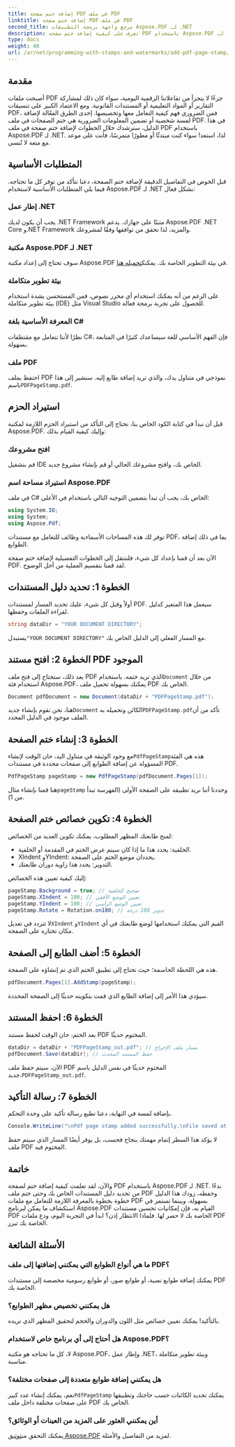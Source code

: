 ```yaml
---
title: إضافة ختم صفحة PDF في ملف PDF
linktitle: إضافة ختم صفحة PDF في ملف PDF
second_title: مرجع واجهة برمجة التطبيقات Aspose.PDF لـ .NET
description: تعرف على كيفية إضافة ختم صفحة PDF باستخدام Aspose.PDF لـ .NET من خلال هذا الدليل التفصيلي. عزز تأثير مستندات PDF الخاصة بك.
type: docs
weight: 40
url: /ar/net/programming-with-stamps-and-watermarks/add-pdf-page-stamp/
---
```

## مقدمة

أصبحت ملفات PDF جزءًا لا يتجزأ من تفاعلاتنا الرقمية اليومية، سواء كان ذلك لمشاركة التقارير أو المواد التعليمية أو المستندات القانونية. ومع الاعتماد الكبير على تنسيقات PDF، فمن الضروري فهم كيفية التعامل معها وتخصيصها. إحدى الطرق الفعّالة لإضافة لمسة شخصية أو تضمين المعلومات الضرورية هي ختم الصفحات في ملف PDF. في هذا الدليل، سنرشدك خلال الخطوات لإضافة ختم صفحة في ملف PDF باستخدام Aspose.PDF لـ .NET. لذا، استعد! سواء كنت مبتدئًا أو مطورًا متمرسًا، فأنت على موعد مع متعة لا تُنسى.

## المتطلبات الأساسية

قبل الخوض في التفاصيل الدقيقة لإضافة ختم الصفحة، دعنا نتأكد من توفر كل ما تحتاجه. فيما يلي المتطلبات الأساسية لاستخدام Aspose.PDF لـ .NET بشكل فعال:

### إطار عمل .NET
يجب أن يكون لديك .NET Framework مثبتًا على جهازك. يدعم Aspose.PDF .NET Core و.NET Framework والمزيد، لذا تحقق من توافقها وفقًا لمشروعك.

### مكتبة Aspose.PDF لـ .NET
 سوف تحتاج إلى إعداد مكتبة Aspose.PDF في بيئة التطوير الخاصة بك. يمكنك[تحميله هنا](https://releases.aspose.com/pdf/net/). 

### بيئة تطوير متكاملة
على الرغم من أنه يمكنك استخدام أي محرر نصوص، فمن المستحسن بشدة استخدام بيئة تطوير متكاملة (IDE) مثل Visual Studio للحصول على تجربة برمجة فعالة.

### المعرفة الأساسية بلغة C#
نظرًا لأننا نتعامل مع مقتطفات C#، فإن الفهم الأساسي للغة سيساعدك كثيرًا في المتابعة بسهولة.

### ملف PDF
 احتفظ بملف PDF نموذجي في متناول يدك، والذي تريد إضافة طابع إليه. سنشير إلى هذا باسم`PDFPageStamp.pdf`. 

## استيراد الحزم 

قبل أن نبدأ في كتابة الكود الخاص بنا، نحتاج إلى التأكد من استيراد الحزم اللازمة لمكتبة Aspose.PDF. وإليك كيفية القيام بذلك:

### افتح مشروعك
قم بتشغيل IDE الخاص بك، وافتح مشروعك الحالي أو قم بإنشاء مشروع جديد.

### استيراد مساحة اسم Aspose.PDF
في ملف C# الخاص بك، يجب أن تبدأ بتضمين التوجيه التالي باستخدام في الأعلى:

```csharp
using System.IO;
using System;
using Aspose.Pdf;
```

توفر لك هذه المساحات الأسماءية وظائف للتعامل مع مستندات PDF، بما في ذلك إضافة الطوابع.

الآن بعد أن قمنا بإعداد كل شيء، فلننتقل إلى الخطوات التفصيلية لإضافة ختم صفحة PDF. لقد قمنا بتقسيم العملية من أجل الوضوح. 

## الخطوة 1: تحديد دليل المستندات

أولاً وقبل كل شيء، عليك تحديد المسار لمستندات PDF. سيعمل هذا المتغير كدليل لقراءة الملفات وحفظها.

```csharp
string dataDir = "YOUR DOCUMENT DIRECTORY";
```

 يستبدل`"YOUR DOCUMENT DIRECTORY"` مع المسار الفعلي إلى الدليل الخاص بك.

## الخطوة 2: افتح مستند PDF الموجود

 بعد ذلك، ستحتاج إلى فتح ملف PDF الذي تريد ختمه. باستخدام`Document` من خلال استخدام فئة Aspose.PDF، يمكنك بسهولة تحميل ملف PDF الخاص بك.

```csharp
Document pdfDocument = new Document(dataDir + "PDFPageStamp.pdf");
```

 هنا، نحن نقوم بإنشاء جديد`Document` الكائن وتحميله به`PDFPageStamp.pdf`تأكد من أن الملف موجود في الدليل المحدد.

## الخطوة 3: إنشاء ختم الصفحة

 مع وجود الوثيقة في متناول اليد، حان الوقت لإنشاء`PdfPageStamp`هذه هي الفئة المسؤولة عن إضافة الطوابع إلى صفحات محددة في مستندات PDF.

```csharp
PdfPageStamp pageStamp = new PdfPageStamp(pdfDocument.Pages[1]);
```

هنا قمنا بإنشاء مثال`pageStamp` وحددنا أننا نريد تطبيقه على الصفحة الأولى (الفهرسة تبدأ من 1).

## الخطوة 4: تكوين خصائص ختم الصفحة

لمنح طابعتك المظهر المطلوب، يمكنك تكوين العديد من الخصائص:

- الخلفية: يحدد هذا ما إذا كان سيتم عرض الختم في المقدمة أو الخلفية.
- XIndent وYIndent: يحددان موضع الختم على الصفحة.
- التدوير: يحدد هذا زاوية دوران طابعتك.

إليك كيفية تعيين هذه الخصائص:

```csharp
pageStamp.Background = true; // صحيح للخلفية
pageStamp.XIndent = 100; // تعيين الوضع الأفقي
pageStamp.YIndent = 100; // تعيين الوضع الرأسي
pageStamp.Rotate = Rotation.on180; // تدوير 180 درجة
```

 لا تتردد في تعديل`XIndent` و`YIndent` القيم التي يمكنك استخدامها لوضع طابعتك في أي مكان تختاره على الصفحة.

## الخطوة 5: أضف الطابع إلى الصفحة

هذه هي اللحظة الحاسمة؛ حيث نحتاج إلى تطبيق الختم الذي تم إنشاؤه على الصفحة.

```csharp
pdfDocument.Pages[1].AddStamp(pageStamp);
```

سيؤدي هذا الأمر إلى إضافة الطابع الذي قمت بتكوينه حديثًا إلى الصفحة المحددة.

## الخطوة 6: احفظ المستند

بعد الختم، حان الوقت لحفظ مستند PDF المختوم حديثًا. 

```csharp
dataDir = dataDir + "PDFPageStamp_out.pdf"; // مسار ملف الإخراج
pdfDocument.Save(dataDir); // حفظ المستند المحدث
```

الآن، سيتم حفظ ملف PDF المختوم حديثًا في نفس الدليل باسم جديد،`PDFPageStamp_out.pdf`.

## الخطوة 7: رسالة التأكيد

بإضافة لمسة في النهاية، دعنا نطبع رسالة تأكيد على وحدة التحكم.

```csharp
Console.WriteLine("\nPdf page stamp added successfully.\nFile saved at " + dataDir);
```

لا يؤكد هذا السطر إتمام مهمتك بنجاح فحسب، بل يوفر أيضًا المسار الذي سيتم حفظ ملف PDF المختوم فيه.

## خاتمة

والآن، لقد تعلمت كيفية إضافة ختم لصفحة PDF باستخدام Aspose.PDF لـ .NET. بدءًا من تحديد دليل المستندات الخاص بك وحتى ختم ملف PDF وحفظه، زودك هذا الدليل خطوة بخطوة بالمعرفة اللازمة للتعامل مع ملفات PDF بسهولة. وبينما تستمر في استكشاف ما يمكن لبرنامج Aspose.PDF القيام به، فإن إمكانيات تحسين مستندات PDF الخاصة بك لا حصر لها. فلماذا الانتظار إذن؟ ابدأ في التجربة اليوم، ودع ملفات PDF الخاصة بك تبرز.

## الأسئلة الشائعة

### ما هي أنواع الطوابع التي يمكنني إضافتها إلى ملف PDF؟  
يمكنك إضافة طوابع نصية، أو طوابع صور، أو طوابع رسومية مخصصة إلى مستندات PDF الخاصة بك.

### هل يمكنني تخصيص مظهر الطوابع؟  
بالتأكيد! يمكنك تعيين خصائص مثل اللون والدوران والحجم لتحقيق المظهر الذي تريده.

### هل أحتاج إلى أي برنامج خاص لاستخدام Aspose.PDF؟  
لا، كل ما تحتاجه هو مكتبة Aspose.PDF، وإطار عمل .NET، وبيئة تطوير متكاملة مناسبة.

### هل يمكنني إضافة طوابع متعددة إلى صفحات مختلفة؟  
 نعم، يمكنك إنشاء عدد كبير`PdfPageStamp` يمكنك تحديد الكائنات حسب حاجتك وتطبيقها على صفحات مختلفة داخل ملف PDF الخاص بك.

### أين يمكنني العثور على المزيد من العينات أو الوثائق؟  
 يمكنك التحقق من[توثيق Aspose.PDF](https://reference.aspose.com/pdf/net/) لمزيد من التفاصيل والأمثلة.